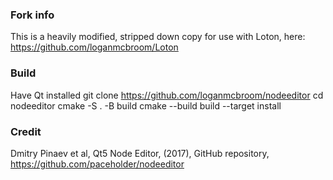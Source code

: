 ### Fork info
This is a heavily modified, stripped down copy for use with Loton, here: https://github.com/loganmcbroom/Loton

### Build
Have Qt installed
git clone https://github.com/loganmcbroom/nodeeditor
cd nodeeditor
cmake -S . -B build
cmake --build build --target install

### Credit
Dmitry Pinaev et al, Qt5 Node Editor, (2017), GitHub repository, https://github.com/paceholder/nodeeditor

